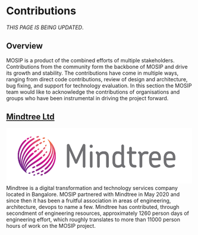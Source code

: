 # Contributions

_THIS PAGE IS BEING UPDATED_.

## Overview
MOSIP is a product of the combined efforts of multiple stakeholders. Contributions from the community form the backbone of MOSIP and drive its growth and stability. The contributions have come in multiple ways, ranging from direct code contributions, review of design and architecture, bug fixing, and support for technology evaluation. In this section the MOSIP team would like to acknowledge the contributions of organisations and groups who have been instrumental in driving the project forward. 

## [Mindtree Ltd](https://www.mindtree.com/)
<img src="_images/mindtree-logo.png" width="500" height="150">
Mindtree is a digital transformation and technology services company located in Bangalore. MOSIP partnered with Mindtree in May 2020 and since then it has been a fruitful association in areas of engineering, architecture, devops to name a few. Mindtree has contributed, through secondment of engineering resources, approximately 1260 person days of engineering effort, which roughly translates to more than 11000 person hours of work on the MOSIP project.
